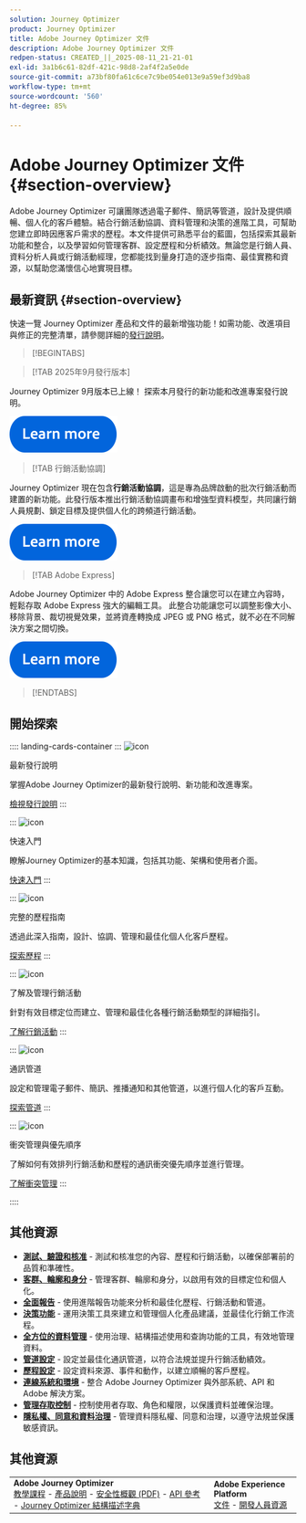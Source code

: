 ```yaml
---
solution: Journey Optimizer
product: Journey Optimizer
title: Adobe Journey Optimizer 文件
description: Adobe Journey Optimizer 文件
redpen-status: CREATED_||_2025-08-11_21-21-01
exl-id: 3a1b6c61-82df-421c-98d8-2af4f2a5e0de
source-git-commit: a73bf80fa61c6ce7c9be054e013e9a59ef3d9ba8
workflow-type: tm+mt
source-wordcount: '560'
ht-degree: 85%

---
```


# Adobe Journey Optimizer 文件{#section-overview}

Adobe Journey Optimizer 可讓團隊透過電子郵件、簡訊等管道，設計及提供順暢、個人化的客戶體驗。結合行銷活動協調、資料管理和決策的進階工具，可幫助您建立即時因應客戶需求的歷程。本文件提供可熟悉平台的藍圖，包括探索其最新功能和整合，以及學習如何管理客群、設定歷程和分析績效。無論您是行銷人員、資料分析人員或行銷活動經理，您都能找到量身打造的逐步指南、最佳實務和資源，以幫助您滿懷信心地實現目標。

## 最新資訊 {#section-overview}

快速一覽 Journey Optimizer 產品和文件的最新增強功能！如需功能、改進項目與修正的完整清單，請參閱詳細的[發行說明](../using/rn/release-notes.md)。

>[!BEGINTABS]

>[!TAB 2025年9月發行版本]

Journey Optimizer 9月版本已上線！ 探索本月發行的新功能和改進專案發行說明。

[![了解更多](using/assets/do-not-localize/learn-more-button.svg)](using/rn/release-notes.md)


>[!TAB 行銷活動協調]

Journey Optimizer 現在包含&#x200B;**行銷活動協調**，這是專為品牌啟動的批次行銷活動而建置的新功能。此發行版本推出行銷活動協調畫布和增強型資料模型，共同讓行銷人員規劃、鎖定目標及提供個人化的跨頻道行銷活動。

[![了解更多](using/assets/do-not-localize/learn-more-button.svg)](using/orchestrated/gs-orchestrated-campaigns.md)

>[!TAB Adobe Express]

Adobe Journey Optimizer 中的 Adobe Express 整合讓您可以在建立內容時，輕鬆存取 Adobe Express 強大的編輯工具。 此整合功能讓您可以調整影像大小、移除背景、裁切視覺效果，並將資產轉換成 JPEG 或 PNG 格式，就不必在不同解決方案之間切換。

[![了解更多](using/assets/do-not-localize/learn-more-button.svg)](using/integrations/express.md)


>[!ENDTABS]


## 開始探索

:::: landing-cards-container
:::
![icon](https://cdn.experienceleague.adobe.com/icons/list-check.svg)

最新發行說明

掌握Adobe Journey Optimizer的最新發行說明、新功能和改進專案。

[檢視發行說明](using/rn/release-notes.md)
:::

:::
![icon](https://cdn.experienceleague.adobe.com/icons/circle-play.svg)

快速入門

瞭解Journey Optimizer的基本知識，包括其功能、架構和使用者介面。

[快速入門](./rp_landing_pages/get-started-landing-page.md)
:::

:::
![icon](https://cdn.experienceleague.adobe.com/icons/code-branch.svg)

完整的歷程指南

透過此深入指南，設計、協調、管理和最佳化個人化客戶歷程。

[探索歷程](./rp_landing_pages/orchestrate-journeys-landing-page.md)
:::

:::
![icon](https://cdn.experienceleague.adobe.com/icons/bullhorn.svg)

了解及管理行銷活動

針對有效目標定位而建立、管理和最佳化各種行銷活動類型的詳細指引。

[了解行銷活動](./rp_landing_pages/campaigns-landing-page.md)
:::

:::
![icon](https://cdn.experienceleague.adobe.com/icons/envelope.svg)

通訊管道

設定和管理電子郵件、簡訊、推播通知和其他管道，以進行個人化的客戶互動。

[探索管道](./using/channels/gs-channels.md)
:::

:::
![icon](https://cdn.experienceleague.adobe.com/icons/scale-balanced.svg)

衝突管理與優先順序

了解如何有效排列行銷活動和歷程的通訊衝突優先順序並進行管理。

[了解衝突管理](./rp_landing_pages/conflict-prioritization-landing-page.md)
:::

::::


## 其他資源

- **[測試、驗證和核准](./rp_landing_pages/test-landing-page.md)** - 測試和核准您的內容、歷程和行銷活動，以確保部署前的品質和準確性。
- **[客群、輪廓和身分](./rp_landing_pages/audiences-profiles-identities-landing-page.md)** - 管理客群、輪廓和身分，以啟用有效的目標定位和個人化。
- **[全面報告](./rp_landing_pages/reporting-landing-page.md)** - 使用進階報告功能來分析和最佳化歷程、行銷活動和管道。
- **[決策功能](./rp_landing_pages/decisioning-landing-page.md)** - 運用決策工具來建立和管理個人化產品建議，並最佳化行銷工作流程。
- **[全方位的資料管理](./rp_landing_pages/data-management-landing-page.md)** - 使用治理、結構描述使用和查詢功能的工具，有效地管理資料。
- **[管道設定](./rp_landing_pages/configuration-landing-page.md)** - 設定並最佳化通訊管道，以符合法規並提升行銷活動績效。
- **[歷程設定](./rp_landing_pages/configure-journeys-landing-page.md)** - 設定資料來源、事件和動作，以建立順暢的客戶歷程。
- **[連線系統和環境](./rp_landing_pages/connect-systems-landing-page.md)** - 整合 Adobe Journey Optimizer 與外部系統、API 和 Adobe 解決方案。
- **[管理存取控制](./rp_landing_pages/access-control-landing-page.md)** - 控制使用者存取、角色和權限，以保護資料並確保治理。
- **[隱私權、同意和資料治理](./rp_landing_pages/privacy-landing-page.md)** - 管理資料隱私權、同意和治理，以遵守法規並保護敏感資訊。

## 其他資源

<table style="table-layout:fixed"><tr style="border: 0;">
<td><strong>Adobe Journey Optimizer</strong><br/>
<a href="https://experienceleague.adobe.com/docs/journey-optimizer-learn/tutorials/overview.html?lang=zh-Hant" target="_blank">教學課程</a> - <a href="https://helpx.adobe.com/tw/legal/product-descriptions/adobe-journey-optimizer.html" target="_blank">產品說明</a> - <a href="https://www.adobe.com/content/dam/cc/en/security/pdfs/AJO_SecurityOverview.pdf" target="_blank">安全性概觀 (PDF)</a> - <a href="https://developer.adobe.com/journey-optimizer-apis/" target="_blank">API 參考</a> - <a href="https://experienceleague.adobe.com/tools/ajo-schemas/schema-dictionary.html?lang=zh-Hant" target="_blank">Journey Optimizer 結構描述字典</a>

</td>
<td><strong>Adobe Experience Platform</strong><br/>
<a href="https://experienceleague.adobe.com/docs/experience-platform/landing/home.html?lang=zh-Hant" target="_blank">文件</a> - <a href="https://www.adobe.com/tw/experience-platform/documentation-and-developer-resources.html" target="_blank">開發人員資源</a>
</td>
</tr></table>

<!--table style="table-layout:auto"><tr style="border: 0;"><td><img src="using/assets/do-not-localize/newsletter.png"></td><td>
<b>Stay informed and elevate your Adobe Journey Optimizer experience!</b><br/>Sign up for our quarterly newsletter. Gain exclusive access to the latest product updates, captivating stories, real-world use cases, valuable tips, and more – all delivered directly to your inbox every quarter. <a href="https://www.adobe.com/subscription/Adobe_Journey_Optimizer_NL.html">Sign up today!</a></td></tr></table-->
